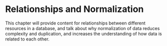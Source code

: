 # Relationships and Normalization

This chapter will provide content for relationships between different resources in a database, and talk about why normalization of data reduces complexity and duplication, and increases the understanding of how data is related to each other.
